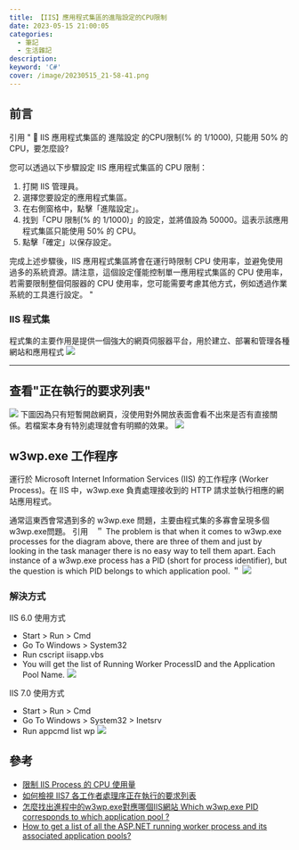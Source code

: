 ```yaml
---
title: 【IIS】應用程式集區的進階設定的CPU限制
date: 2023-05-15 21:00:05
categories: 
  - 筆記 
  - 生活雜記
description:
keyword: 'C#'
cover: /image/20230515_21-58-41.png
---
```



## 前言

引用 " 
🐰 IIS 應用程式集區的 進階設定 的CPU限制(% 的 1/1000), 只能用 50% 的 CPU，要怎麼設?

您可以透過以下步驟設定 IIS 應用程式集區的 CPU 限制：

1. 打開 IIS 管理員。
2. 選擇您要設定的應用程式集區。
3. 在右側窗格中，點擊「進階設定」。
4. 找到「CPU 限制(% 的 1/1000)」的設定，並將值設為 50000。這表示該應用程式集區只能使用 50% 的 CPU。
5. 點擊「確定」以保存設定。

完成上述步驟後，IIS 應用程式集區將會在運行時限制 CPU 使用率，並避免使用過多的系統資源。請注意，這個設定僅能控制單一應用程式集區的 CPU 使用率，若需要限制整個伺服器的 CPU 使用率，您可能需要考慮其他方式，例如透過作業系統的工具進行設定。
"
### IIS 程式集 
程式集的主要作用是提供一個強大的網頁伺服器平台，用於建立、部署和管理各種網站和應用程式
![](/image/2023-05-15-21-00-05.png)

---

## 查看"正在執行的要求列表"
![](/image/2023-05-15-21-16-29.png)
下圖因為只有短暫開啟網頁，沒使用對外開放表面會看不出來是否有直接關係。若檔案本身有特別處理就會有明顯的效果。
![](/image/2023-05-15-21-17-08.png)

## w3wp.exe 工作程序
運行於 Microsoft Internet Information Services (IIS) 的工作程序 (Worker Process)。在 IIS 中，w3wp.exe 負責處理接收到的 HTTP 請求並執行相應的網站應用程式。

通常這東西會常遇到多的 w3wp.exe 問題，主要由程式集的多寡會呈現多個w3wp.exe問題。
引用　＂
The problem is that when it comes to w3wp.exe processes for the diagram above, there are three of them and just by looking in the task manager there is no easy way to tell them apart. Each instance of a w3wp.exe process has a PID (short for process identifier), but the question is which PID belongs to which application pool.
＂
![](/image/20230515_21-58-41.png)

### 解決方式
IIS 6.0 使用方式
- Start > Run > Cmd
- Go To Windows > System32
- Run cscript iisapp.vbs
- You will get the list of Running Worker ProcessID and the Application Pool Name.
![](/image/20230515_22-02-27.png)

IIS 7.0 使用方式
- Start > Run > Cmd
- Go To Windows > System32 > Inetsrv
- Run appcmd list wp
![](/image/20230515_22-02-40.png)

## 參考 
- [限制 IIS Process 的 CPU 使用量](https://blog.uwinfo.com.tw/auth/article/bike/485)
- [如何檢視 IIS7 各工作者處理序正在執行的要求列表](https://blog.miniasp.com/post/2010/02/12/IIS7-View-Currently-Executing-Requests-in-a-Worker-Process)
- [怎麼找出進程中的w3wp.exe對應哪個IIS網站 Which w3wp.exe PID corresponds to which application pool ?](https://kenneth2011.pixnet.net/blog/post/110253254)
- [How to get a list of all the ASP.NET running worker process and its associated application pools?](https://stackoverflow.com/questions/5490773/how-to-get-a-list-of-all-the-asp-net-running-worker-process-and-its-associated-a)